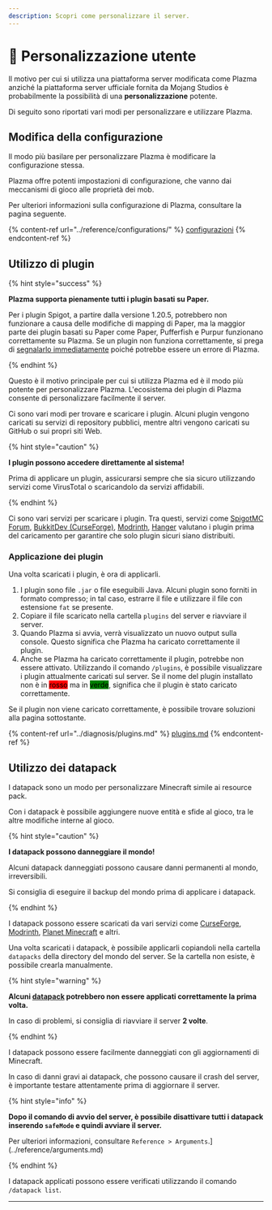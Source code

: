 ```yaml
---
description: Scopri come personalizzare il server.
---
```


# 🎨 Personalizzazione utente

Il motivo per cui si utilizza una piattaforma server modificata come Plazma anziché la piattaforma server ufficiale fornita da Mojang Studios è probabilmente la possibilità di una **personalizzazione** potente.

Di seguito sono riportati vari modi per personalizzare e utilizzare Plazma.

## Modifica della configurazione <a href="#id-1" id="id-1"></a>

Il modo più basilare per personalizzare Plazma è modificare la configurazione stessa.

Plazma offre potenti impostazioni di configurazione, che vanno dai meccanismi di gioco alle proprietà dei mob.

Per ulteriori informazioni sulla configurazione di Plazma, consultare la pagina seguente.

{% content-ref url="../reference/configurations/" %}
[configurazioni](../reference/configurations/)
{% endcontent-ref %}

## Utilizzo di plugin <a href="#id-2" id="id-2"></a>

{% hint style="success" %}

**Plazma supporta pienamente tutti i plugin basati su Paper.**

Per i plugin Spigot, a partire dalla versione 1.20.5, potrebbero non funzionare a causa delle modifiche di mapping di Paper, ma la maggior parte dei plugin basati su Paper come Paper, Pufferfish e Purpur funzionano correttamente su Plazma. Se un plugin non funziona correttamente, si prega di [segnalarlo immediatamente](../diagnosis/plugins.md) poiché potrebbe essere un errore di Plazma.

{% endhint %}

Questo è il motivo principale per cui si utilizza Plazma ed è il modo più potente per personalizzare Plazma.
L'ecosistema dei plugin di Plazma consente di personalizzare facilmente il server.

Ci sono vari modi per trovare e scaricare i plugin. Alcuni plugin vengono caricati su servizi di repository pubblici, mentre altri vengono caricati su GitHub o sui propri siti Web.

{% hint style="caution" %}

**I plugin possono accedere direttamente al sistema!**

Prima di applicare un plugin, assicurarsi sempre che sia sicuro utilizzando servizi come VirusTotal o scaricandolo da servizi affidabili.

{% endhint %}

Ci sono vari servizi per scaricare i plugin. Tra questi, servizi come [SpigotMC Forum](https://www.spigotmc.org/resources/), [BukkitDev (CurseForge)](https://dev.bukkit.org/bukkit-plugins), [Modrinth](https://modrinth.com/plugins), [Hanger](https://hangar.papermc.io/) valutano i plugin prima del caricamento per garantire che solo plugin sicuri siano distribuiti.

### Applicazione dei plugin <a href="#id-2.1" id="id-2.1"></a>

Una volta scaricati i plugin, è ora di applicarli.

1. I plugin sono file `.jar` o file eseguibili Java. Alcuni plugin sono forniti in formato compresso; in tal caso, estrarre il file e utilizzare il file con estensione `fat` se presente.
2. Copiare il file scaricato nella cartella `plugins` del server e riavviare il server.
3. Quando Plazma si avvia, verrà visualizzato un nuovo output sulla console.
   Questo significa che Plazma ha caricato correttamente il plugin.
4. Anche se Plazma ha caricato correttamente il plugin, potrebbe non essere attivato.
   Utilizzando il comando `/plugins`, è possibile visualizzare i plugin attualmente caricati sul server.
   Se il nome del plugin installato non è in <mark style="background-color:red;">rosso</mark> ma in <mark style="background-color:green;">verde</mark>, significa che il plugin è stato caricato correttamente.

Se il plugin non viene caricato correttamente, è possibile trovare soluzioni alla pagina sottostante.

{% content-ref url="../diagnosis/plugins.md" %}
[plugins.md](../diagnosis/plugins.md)
{% endcontent-ref %}

## Utilizzo dei datapack <a href="#id-3" id="id-3"></a>

I datapack sono un modo per personalizzare Minecraft simile ai resource pack.

Con i datapack è possibile aggiungere nuove entità e sfide al gioco, tra le altre modifiche interne al gioco.

{% hint style="caution" %}

**I datapack possono danneggiare il mondo!**

Alcuni datapack danneggiati possono causare danni permanenti al mondo, irreversibili.

Si consiglia di eseguire il backup del mondo prima di applicare i datapack.

{% endhint %}

I datapack possono essere scaricati da vari servizi come [CurseForge](https://www.curseforge.com/minecraft/search?page=1\&pageSize=50\&sortBy=relevancy\&class=data-packs), [Modrinth](https://modrinth.com/datapacks), [Planet Minecraft](https://www.planetminecraft.com/data-packs/) e altri.

Una volta scaricati i datapack, è possibile applicarli copiandoli nella cartella `datapacks` della directory del mondo del server.
Se la cartella non esiste, è possibile crearla manualmente.

{% hint style="warning" %}

**Alcuni [datapack](#user-content-fn-2) potrebbero non essere applicati correttamente la prima volta.**

In caso di problemi, si consiglia di riavviare il server **2 volte**.

{% endhint %}

I datapack possono essere facilmente danneggiati con gli aggiornamenti di Minecraft.

In caso di danni gravi ai datapack, che possono causare il crash del server, è importante testare attentamente prima di aggiornare il server.

{% hint style="info" %}

**Dopo il comando di avvio del server, è possibile disattivare tutti i datapack inserendo `safeMode` e quindi avviare il server.**

Per ulteriori informazioni, consultare `Reference > Arguments`.](../reference/arguments.md)

{% endhint %}

I datapack applicati possono essere verificati utilizzando il comando `/datapack list`.

***

[^1]: Oppure utilizzando gli add-on di Minecraft: Bedrock Edition.

[^2]: Aggiunta di nuove entità e altro ancora.
